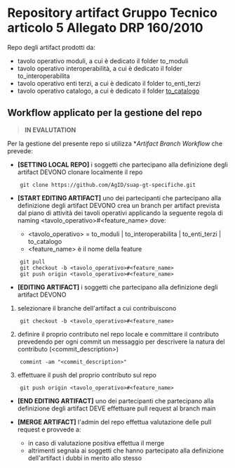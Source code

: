 # Repository artifact Gruppo Tecnico articolo 5 Allegato DRP 160/2010

Repo degli artifact prodotti da:

- tavolo operativo moduli, a cui è dedicato il folder to_moduli
- tavolo operativo interoperabilità, a cui è dedicato il folder to_interoperabilita
- tavolo operativo enti terzi, a cui è dedicato il folder to_enti_terzi
- tavolo operativo catalogo, a cui è dedicato il folder [to_catalogo](https://github.com/AgID/suap-gt-specifiche/tree/main/to_moduli)


##  Workflow applicato per la gestione del repo

> **IN EVALUTATION**

Per la gestione del presente repo si utilizza **Artifact Branch Workflow* che prevede:

- **[SETTING LOCAL REPO]** i soggetti che partecipano alla definizione degli artifact DEVONO clonare localmente il repo

```
    git clone https://github.com/AgID/suap-gt-specifiche.git
```

- **[START EDITING ARTIFACT]** uno dei partecipanti che partecipano alla definizione degli artifact DEVONO crea un branch per artifact prevista dal piano di attività dei tavoli operativi applicando la seguente regola di naming <tavolo_operativo>#<feature_name> dove:

    - <tavolo_operativo> = to_moduli | to_interoperabilita | to_enti_terzi |  to_catalogo
    - <feature_name> è il nome della feature
```
    git pull
    git checkout -b <tavolo_operativo>#<feature_name>
    git push origin <tavolo_operativo>#<feature_name>
```

- **[EDITING ARTIFACT]** i soggetti che partecipano alla definizione degli artifact DEVONO 

1. selezionare il branche dell'artifact a cui contribuiscono

```
    git checkout -b <tavolo_operativo>#<feature_name>
```

2. definire il proprio contributo nel repo locale e committare il contributo prevedendo per ogni commit un messaggio per descrivere la natura del contributo (<commit_description>)

```
    commint -am "<commit_description>"
```

3. effettuare il push del proprio contributo sul repo

```
    git push origin <tavolo_operativo>#<feature_name>
```

-  **[END EDITING ARTIFACT]** uno dei partecipanti che partecipano alla definizione degli artifact DEVE effettuare pull request al branch main

-  **[MERGE ARTIFACT]** l'admin del repo effettua valutazione delle pull request e provvede a:

    - in caso di valutazione positiva effettua il merge
    - altrimenti segnala ai soggetti che hanno partecipato alla definizione dell'artifact i dubbi in merito allo stesso
